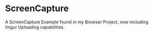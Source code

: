 # ScreenCapture
A ScreenCapture Example found in my Browser Project, now including Imgur Uploading capabilities.  
